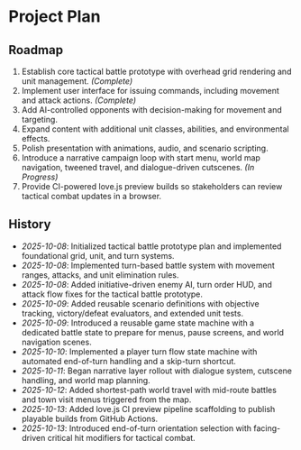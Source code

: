 # Project Plan

## Roadmap

1. Establish core tactical battle prototype with overhead grid rendering and unit management. *(Complete)*
2. Implement user interface for issuing commands, including movement and attack actions. *(Complete)*
3. Add AI-controlled opponents with decision-making for movement and targeting.
4. Expand content with additional unit classes, abilities, and environmental effects.
5. Polish presentation with animations, audio, and scenario scripting.
6. Introduce a narrative campaign loop with start menu, world map navigation, tweened travel, and dialogue-driven cutscenes. *(In Progress)*
7. Provide CI-powered love.js preview builds so stakeholders can review tactical combat updates in a browser.

## History

- *2025-10-08*: Initialized tactical battle prototype plan and implemented foundational grid, unit, and turn systems.
- *2025-10-08*: Implemented turn-based battle system with movement ranges, attacks, and unit elimination rules.
- *2025-10-08*: Added initiative-driven enemy AI, turn order HUD, and attack flow fixes for the tactical battle prototype.
- *2025-10-09*: Added reusable scenario definitions with objective tracking, victory/defeat evaluators, and extended unit tests.
- *2025-10-09*: Introduced a reusable game state machine with a dedicated battle state to prepare for menus, pause screens, and world navigation scenes.
- *2025-10-10*: Implemented a player turn flow state machine with automated end-of-turn handling and a skip-turn shortcut.
- *2025-10-11*: Began narrative layer rollout with dialogue system, cutscene handling, and world map planning.
- *2025-10-12*: Added shortest-path world travel with mid-route battles and town visit menus triggered from the map.
- *2025-10-13*: Added love.js CI preview pipeline scaffolding to publish playable builds from GitHub Actions.
- *2025-10-13*: Introduced end-of-turn orientation selection with facing-driven critical hit modifiers for tactical combat.
